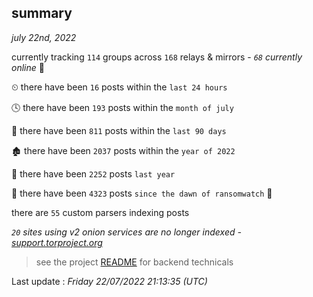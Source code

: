 
## summary
_july 22nd, 2022_

currently tracking `114` groups across `168` relays & mirrors - _`68` currently online_ 📡

⏲ there have been `16` posts within the `last 24 hours`

🕓 there have been `193` posts within the `month of july`

📅 there have been `811` posts within the `last 90 days`

🏚 there have been `2037` posts within the `year of 2022`

🚀 there have been `2252` posts `last year`

🦕 there have been `4323` posts `since the dawn of ransomwatch` 🐣

there are `55` custom parsers indexing posts

_`20` sites using v2 onion services are no longer indexed - [support.torproject.org](https://support.torproject.org/onionservices/v2-deprecation/)_

> see the project [README](https://github.com/jmousqueton/ransomwatch#readme) for backend technicals



Last update : _Friday 22/07/2022 21:13:35 (UTC)_

